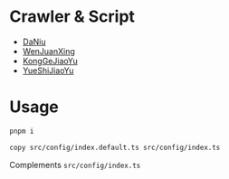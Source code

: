 # Crawler & Script

- [DaNiu](./src/scripts/daniu/README.md)
- [WenJuanXing](./src/scripts/wenJuanXing/README.md)
- [KongGeJiaoYu](./src/scripts/kongGeJiaoYu/README.md)
- [YueShiJiaoYu](./src/scripts/yueShiJiaoYu/README.md)

# Usage

```bash
pnpm i

copy src/config/index.default.ts src/config/index.ts
```

Complements `src/config/index.ts`
